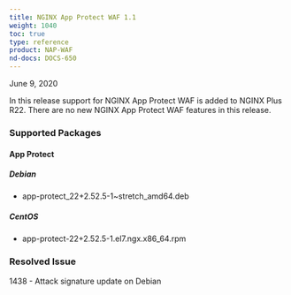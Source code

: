 ```yaml
---
title: NGINX App Protect WAF 1.1
weight: 1040
toc: true
type: reference
product: NAP-WAF
nd-docs: DOCS-650
---
```


June 9, 2020

In this release support for NGINX App Protect WAF is added to NGINX Plus R22. There are no new NGINX App Protect WAF features in this release.

### Supported Packages

#### App Protect

##### Debian

- app-protect_22+2.52.5-1~stretch_amd64.deb

##### CentOS

- app-protect-22+2.52.5-1.el7.ngx.x86_64.rpm


### Resolved Issue

1438 - Attack signature update on Debian

